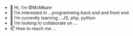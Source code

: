- 👋 Hi, I’m @McMkare
- 👀 I’m interested in ...programming back end and front end
- 🌱 I’m currently learning ...JS, php, python
- 💞️ I’m looking to collaborate on ...
- 📫 How to reach me ...

<!---
McMkare/McMkare is a ✨ special ✨ repository because its `README.md` (this file) appears on your GitHub profile.
You can click the Preview link to take a look at your changes.
--->
